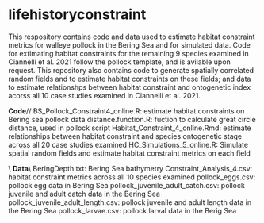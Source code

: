 # lifehistoryconstraint
This respository contains code and data used to estimate habitat constraint metrics for walleye pollock in the Bering Sea and for simulated data.  Code for extimating habitat constraints for the remaining 9 species examined in Ciannelli et al. 2021 follow the pollock template, and is avilable upon request.
This repository also contains code to generate spatially correlated random fields and to estimate habitat constraints on these fields; and data to estimate relationshps between habitat constraint and ontogenetic index acorss all 10 case studies examined in Ciannelli et al. 2021.

**Code**//
BS_Pollock_Constraint4_online.R: estimate habitat constraints on Bering sea pollock data
distance.function.R: fuction to calculate great circle distance, used in pollock script
Habitat_Constraint_4_online.Rmd: estimate relationships between habitat constraint and species ontogenetic stage across all 20 case studies examined
HC_Simulations_5_online.R: Simulate spatial random fields and estimate habitat constraint metrics on each field

\\
**Data**\\
BeringDepth.txt: Bering Sea bathymetry
Constraint_Analysis_4.csv: habitat constraint metrics across all 10 species examined
pollock_eggs.csv: pollock egg data in Bering Sea
pollock_juvenile_adult_catch.csv: pollock juvenile and adult catch data in the Bering Sea
pollock_juvenile_adult_length.csv: pollock juvenile and adult length data in the Bering Sea
pollock_larvae.csv: pollock larval data in the Berig Sea




